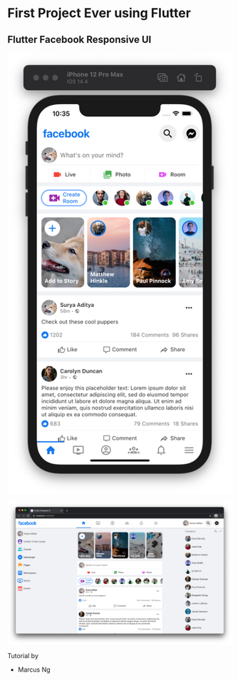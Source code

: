 # First Project Ever using Flutter

## Flutter Facebook Responsive UI

![Mobile Screenshot](screenshots/mobile.png)

![Web Screenshot](screenshots/web.png)

Tutorial by

- Marcus Ng
